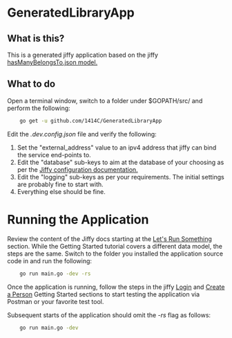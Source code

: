 # GeneratedLibraryApp

## What is this?

This is a generated jiffy application based on the jiffy [hasManyBelongsTo.json model.](https://github.com/1414C/jiffy/blob/master/support/testing_models/hasManyBelongsTo.json)

## What to do

Open a terminal window, switch to a folder under $GOPATH/src/ and perform the following:
```bash
    go get -u github.com/1414C/GeneratedLibraryApp
```

Edit the *.dev.config.json* file and verify the following:

1. Set the "external_address" value to an ipv4 address that jiffy can bind the service end-points to.
1. Edit the "database" sub-keys to aim at the database of your choosing as per the [Jiffy configuration documentation.](https://1414c.github.io/jiffy/usage/us-content-a/)
1. Edit the "logging" sub-keys as per your requirements.  The initial settings are probably fine to start with.
1. Everything else should be fine.

# Running the Application

Review the content of the Jiffy docs starting at the [Let's Run Something](https://1414c.github.io/jiffy/getting-started/gs-content-d/) section.  While the Getting Started tutorial covers a different data model, the steps are the same.  Switch to the folder you installed the application source code in and run the following:

```bash
    go run main.go -dev -rs
```

Once the application is running, follow the steps in the jiffy [Login](https://1414c.github.io/jiffy/getting-started/level-two/l2-content-a/) and [Create a Person](https://1414c.github.io/jiffy/getting-started/level-two/l2-content-b/) Getting Started sections to start testing the application via Postman or your favorite test tool.

Subsequent starts of the application should omit the *-rs* flag as follows:

```bash
    go run main.go -dev
```